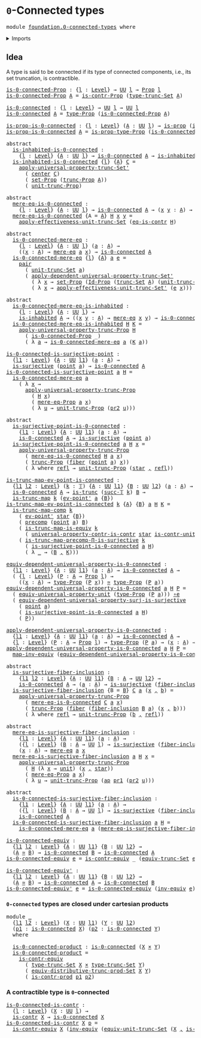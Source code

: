 # `0`-Connected types

<pre class="Agda"><a id="32" class="Keyword">module</a> <a id="39" href="foundation.0-connected-types.html" class="Module">foundation.0-connected-types</a> <a id="68" class="Keyword">where</a>
</pre>
<details><summary>Imports</summary>

<pre class="Agda"><a id="124" class="Keyword">open</a> <a id="129" class="Keyword">import</a> <a id="136" href="foundation.action-on-identifications-functions.html" class="Module">foundation.action-on-identifications-functions</a>
<a id="183" class="Keyword">open</a> <a id="188" class="Keyword">import</a> <a id="195" href="foundation.contractible-types.html" class="Module">foundation.contractible-types</a>
<a id="225" class="Keyword">open</a> <a id="230" class="Keyword">import</a> <a id="237" href="foundation.dependent-pair-types.html" class="Module">foundation.dependent-pair-types</a>
<a id="269" class="Keyword">open</a> <a id="274" class="Keyword">import</a> <a id="281" href="foundation.fiber-inclusions.html" class="Module">foundation.fiber-inclusions</a>
<a id="309" class="Keyword">open</a> <a id="314" class="Keyword">import</a> <a id="321" href="foundation.functoriality-set-truncation.html" class="Module">foundation.functoriality-set-truncation</a>
<a id="361" class="Keyword">open</a> <a id="366" class="Keyword">import</a> <a id="373" href="foundation.inhabited-types.html" class="Module">foundation.inhabited-types</a>
<a id="400" class="Keyword">open</a> <a id="405" class="Keyword">import</a> <a id="412" href="foundation.mere-equality.html" class="Module">foundation.mere-equality</a>
<a id="437" class="Keyword">open</a> <a id="442" class="Keyword">import</a> <a id="449" href="foundation.propositional-truncations.html" class="Module">foundation.propositional-truncations</a>
<a id="486" class="Keyword">open</a> <a id="491" class="Keyword">import</a> <a id="498" href="foundation.set-truncations.html" class="Module">foundation.set-truncations</a>
<a id="525" class="Keyword">open</a> <a id="530" class="Keyword">import</a> <a id="537" href="foundation.sets.html" class="Module">foundation.sets</a>
<a id="553" class="Keyword">open</a> <a id="558" class="Keyword">import</a> <a id="565" href="foundation.surjective-maps.html" class="Module">foundation.surjective-maps</a>
<a id="592" class="Keyword">open</a> <a id="597" class="Keyword">import</a> <a id="604" href="foundation.unit-type.html" class="Module">foundation.unit-type</a>
<a id="625" class="Keyword">open</a> <a id="630" class="Keyword">import</a> <a id="637" href="foundation.universal-property-contractible-types.html" class="Module">foundation.universal-property-contractible-types</a>
<a id="686" class="Keyword">open</a> <a id="691" class="Keyword">import</a> <a id="698" href="foundation.universal-property-unit-type.html" class="Module">foundation.universal-property-unit-type</a>
<a id="738" class="Keyword">open</a> <a id="743" class="Keyword">import</a> <a id="750" href="foundation.universe-levels.html" class="Module">foundation.universe-levels</a>

<a id="778" class="Keyword">open</a> <a id="783" class="Keyword">import</a> <a id="790" href="foundation-core.cartesian-product-types.html" class="Module">foundation-core.cartesian-product-types</a>
<a id="830" class="Keyword">open</a> <a id="835" class="Keyword">import</a> <a id="842" href="foundation-core.equivalences.html" class="Module">foundation-core.equivalences</a>
<a id="871" class="Keyword">open</a> <a id="876" class="Keyword">import</a> <a id="883" href="foundation-core.fibers-of-maps.html" class="Module">foundation-core.fibers-of-maps</a>
<a id="914" class="Keyword">open</a> <a id="919" class="Keyword">import</a> <a id="926" href="foundation-core.function-types.html" class="Module">foundation-core.function-types</a>
<a id="957" class="Keyword">open</a> <a id="962" class="Keyword">import</a> <a id="969" href="foundation-core.identity-types.html" class="Module">foundation-core.identity-types</a>
<a id="1000" class="Keyword">open</a> <a id="1005" class="Keyword">import</a> <a id="1012" href="foundation-core.precomposition-functions.html" class="Module">foundation-core.precomposition-functions</a>
<a id="1053" class="Keyword">open</a> <a id="1058" class="Keyword">import</a> <a id="1065" href="foundation-core.propositions.html" class="Module">foundation-core.propositions</a>
<a id="1094" class="Keyword">open</a> <a id="1099" class="Keyword">import</a> <a id="1106" href="foundation-core.truncated-maps.html" class="Module">foundation-core.truncated-maps</a>
<a id="1137" class="Keyword">open</a> <a id="1142" class="Keyword">import</a> <a id="1149" href="foundation-core.truncated-types.html" class="Module">foundation-core.truncated-types</a>
<a id="1181" class="Keyword">open</a> <a id="1186" class="Keyword">import</a> <a id="1193" href="foundation-core.truncation-levels.html" class="Module">foundation-core.truncation-levels</a>
</pre>
</details>

## Idea

A type is said to be connected if its type of connected components, i.e., its
set truncation, is contractible.

<pre class="Agda"><a id="is-0-connected-Prop"></a><a id="1373" href="foundation.0-connected-types.html#1373" class="Function">is-0-connected-Prop</a> <a id="1393" class="Symbol">:</a> <a id="1395" class="Symbol">{</a><a id="1396" href="foundation.0-connected-types.html#1396" class="Bound">l</a> <a id="1398" class="Symbol">:</a> <a id="1400" href="Agda.Primitive.html#742" class="Postulate">Level</a><a id="1405" class="Symbol">}</a> <a id="1407" class="Symbol">→</a> <a id="1409" href="Agda.Primitive.html#388" class="Primitive">UU</a> <a id="1412" href="foundation.0-connected-types.html#1396" class="Bound">l</a> <a id="1414" class="Symbol">→</a> <a id="1416" href="foundation-core.propositions.html#949" class="Function">Prop</a> <a id="1421" href="foundation.0-connected-types.html#1396" class="Bound">l</a>
<a id="1423" href="foundation.0-connected-types.html#1373" class="Function">is-0-connected-Prop</a> <a id="1443" href="foundation.0-connected-types.html#1443" class="Bound">A</a> <a id="1445" class="Symbol">=</a> <a id="1447" href="foundation.contractible-types.html#972" class="Function">is-contr-Prop</a> <a id="1461" class="Symbol">(</a><a id="1462" href="foundation.set-truncations.html#1936" class="Function">type-trunc-Set</a> <a id="1477" href="foundation.0-connected-types.html#1443" class="Bound">A</a><a id="1478" class="Symbol">)</a>

<a id="is-0-connected"></a><a id="1481" href="foundation.0-connected-types.html#1481" class="Function">is-0-connected</a> <a id="1496" class="Symbol">:</a> <a id="1498" class="Symbol">{</a><a id="1499" href="foundation.0-connected-types.html#1499" class="Bound">l</a> <a id="1501" class="Symbol">:</a> <a id="1503" href="Agda.Primitive.html#742" class="Postulate">Level</a><a id="1508" class="Symbol">}</a> <a id="1510" class="Symbol">→</a> <a id="1512" href="Agda.Primitive.html#388" class="Primitive">UU</a> <a id="1515" href="foundation.0-connected-types.html#1499" class="Bound">l</a> <a id="1517" class="Symbol">→</a> <a id="1519" href="Agda.Primitive.html#388" class="Primitive">UU</a> <a id="1522" href="foundation.0-connected-types.html#1499" class="Bound">l</a>
<a id="1524" href="foundation.0-connected-types.html#1481" class="Function">is-0-connected</a> <a id="1539" href="foundation.0-connected-types.html#1539" class="Bound">A</a> <a id="1541" class="Symbol">=</a> <a id="1543" href="foundation-core.propositions.html#1045" class="Function">type-Prop</a> <a id="1553" class="Symbol">(</a><a id="1554" href="foundation.0-connected-types.html#1373" class="Function">is-0-connected-Prop</a> <a id="1574" href="foundation.0-connected-types.html#1539" class="Bound">A</a><a id="1575" class="Symbol">)</a>

<a id="is-prop-is-0-connected"></a><a id="1578" href="foundation.0-connected-types.html#1578" class="Function">is-prop-is-0-connected</a> <a id="1601" class="Symbol">:</a> <a id="1603" class="Symbol">{</a><a id="1604" href="foundation.0-connected-types.html#1604" class="Bound">l</a> <a id="1606" class="Symbol">:</a> <a id="1608" href="Agda.Primitive.html#742" class="Postulate">Level</a><a id="1613" class="Symbol">}</a> <a id="1615" class="Symbol">(</a><a id="1616" href="foundation.0-connected-types.html#1616" class="Bound">A</a> <a id="1618" class="Symbol">:</a> <a id="1620" href="Agda.Primitive.html#388" class="Primitive">UU</a> <a id="1623" href="foundation.0-connected-types.html#1604" class="Bound">l</a><a id="1624" class="Symbol">)</a> <a id="1626" class="Symbol">→</a> <a id="1628" href="foundation-core.propositions.html#867" class="Function">is-prop</a> <a id="1636" class="Symbol">(</a><a id="1637" href="foundation.0-connected-types.html#1481" class="Function">is-0-connected</a> <a id="1652" href="foundation.0-connected-types.html#1616" class="Bound">A</a><a id="1653" class="Symbol">)</a>
<a id="1655" href="foundation.0-connected-types.html#1578" class="Function">is-prop-is-0-connected</a> <a id="1678" href="foundation.0-connected-types.html#1678" class="Bound">A</a> <a id="1680" class="Symbol">=</a> <a id="1682" href="foundation-core.propositions.html#1109" class="Function">is-prop-type-Prop</a> <a id="1700" class="Symbol">(</a><a id="1701" href="foundation.0-connected-types.html#1373" class="Function">is-0-connected-Prop</a> <a id="1721" href="foundation.0-connected-types.html#1678" class="Bound">A</a><a id="1722" class="Symbol">)</a>

<a id="1725" class="Keyword">abstract</a>
  <a id="is-inhabited-is-0-connected"></a><a id="1736" href="foundation.0-connected-types.html#1736" class="Function">is-inhabited-is-0-connected</a> <a id="1764" class="Symbol">:</a>
    <a id="1770" class="Symbol">{</a><a id="1771" href="foundation.0-connected-types.html#1771" class="Bound">l</a> <a id="1773" class="Symbol">:</a> <a id="1775" href="Agda.Primitive.html#742" class="Postulate">Level</a><a id="1780" class="Symbol">}</a> <a id="1782" class="Symbol">{</a><a id="1783" href="foundation.0-connected-types.html#1783" class="Bound">A</a> <a id="1785" class="Symbol">:</a> <a id="1787" href="Agda.Primitive.html#388" class="Primitive">UU</a> <a id="1790" href="foundation.0-connected-types.html#1771" class="Bound">l</a><a id="1791" class="Symbol">}</a> <a id="1793" class="Symbol">→</a> <a id="1795" href="foundation.0-connected-types.html#1481" class="Function">is-0-connected</a> <a id="1810" href="foundation.0-connected-types.html#1783" class="Bound">A</a> <a id="1812" class="Symbol">→</a> <a id="1814" href="foundation.inhabited-types.html#1200" class="Function">is-inhabited</a> <a id="1827" href="foundation.0-connected-types.html#1783" class="Bound">A</a>
  <a id="1831" href="foundation.0-connected-types.html#1736" class="Function">is-inhabited-is-0-connected</a> <a id="1859" class="Symbol">{</a><a id="1860" href="foundation.0-connected-types.html#1860" class="Bound">l</a><a id="1861" class="Symbol">}</a> <a id="1863" class="Symbol">{</a><a id="1864" href="foundation.0-connected-types.html#1864" class="Bound">A</a><a id="1865" class="Symbol">}</a> <a id="1867" href="foundation.0-connected-types.html#1867" class="Bound">C</a> <a id="1869" class="Symbol">=</a>
    <a id="1875" href="foundation.set-truncations.html#5118" class="Function">apply-universal-property-trunc-Set&#39;</a>
      <a id="1917" class="Symbol">(</a> <a id="1919" href="foundation-core.contractible-types.html#947" class="Function">center</a> <a id="1926" href="foundation.0-connected-types.html#1867" class="Bound">C</a><a id="1927" class="Symbol">)</a>
      <a id="1935" class="Symbol">(</a> <a id="1937" href="foundation-core.sets.html#2766" class="Function">set-Prop</a> <a id="1946" class="Symbol">(</a><a id="1947" href="foundation.propositional-truncations.html#1885" class="Function">trunc-Prop</a> <a id="1958" href="foundation.0-connected-types.html#1864" class="Bound">A</a><a id="1959" class="Symbol">))</a>
      <a id="1968" class="Symbol">(</a> <a id="1970" href="foundation.propositional-truncations.html#1467" class="Function">unit-trunc-Prop</a><a id="1985" class="Symbol">)</a>

<a id="1988" class="Keyword">abstract</a>
  <a id="mere-eq-is-0-connected"></a><a id="1999" href="foundation.0-connected-types.html#1999" class="Function">mere-eq-is-0-connected</a> <a id="2022" class="Symbol">:</a>
    <a id="2028" class="Symbol">{</a><a id="2029" href="foundation.0-connected-types.html#2029" class="Bound">l</a> <a id="2031" class="Symbol">:</a> <a id="2033" href="Agda.Primitive.html#742" class="Postulate">Level</a><a id="2038" class="Symbol">}</a> <a id="2040" class="Symbol">{</a><a id="2041" href="foundation.0-connected-types.html#2041" class="Bound">A</a> <a id="2043" class="Symbol">:</a> <a id="2045" href="Agda.Primitive.html#388" class="Primitive">UU</a> <a id="2048" href="foundation.0-connected-types.html#2029" class="Bound">l</a><a id="2049" class="Symbol">}</a> <a id="2051" class="Symbol">→</a> <a id="2053" href="foundation.0-connected-types.html#1481" class="Function">is-0-connected</a> <a id="2068" href="foundation.0-connected-types.html#2041" class="Bound">A</a> <a id="2070" class="Symbol">→</a> <a id="2072" class="Symbol">(</a><a id="2073" href="foundation.0-connected-types.html#2073" class="Bound">x</a> <a id="2075" href="foundation.0-connected-types.html#2075" class="Bound">y</a> <a id="2077" class="Symbol">:</a> <a id="2079" href="foundation.0-connected-types.html#2041" class="Bound">A</a><a id="2080" class="Symbol">)</a> <a id="2082" class="Symbol">→</a> <a id="2084" href="foundation.mere-equality.html#939" class="Function">mere-eq</a> <a id="2092" href="foundation.0-connected-types.html#2073" class="Bound">x</a> <a id="2094" href="foundation.0-connected-types.html#2075" class="Bound">y</a>
  <a id="2098" href="foundation.0-connected-types.html#1999" class="Function">mere-eq-is-0-connected</a> <a id="2121" class="Symbol">{</a><a id="2122" class="Argument">A</a> <a id="2124" class="Symbol">=</a> <a id="2126" href="foundation.0-connected-types.html#2126" class="Bound">A</a><a id="2127" class="Symbol">}</a> <a id="2129" href="foundation.0-connected-types.html#2129" class="Bound">H</a> <a id="2131" href="foundation.0-connected-types.html#2131" class="Bound">x</a> <a id="2133" href="foundation.0-connected-types.html#2133" class="Bound">y</a> <a id="2135" class="Symbol">=</a>
    <a id="2141" href="foundation.set-truncations.html#7038" class="Function">apply-effectiveness-unit-trunc-Set</a> <a id="2176" class="Symbol">(</a><a id="2177" href="foundation-core.contractible-types.html#1158" class="Function">eq-is-contr</a> <a id="2189" href="foundation.0-connected-types.html#2129" class="Bound">H</a><a id="2190" class="Symbol">)</a>

<a id="2193" class="Keyword">abstract</a>
  <a id="is-0-connected-mere-eq"></a><a id="2204" href="foundation.0-connected-types.html#2204" class="Function">is-0-connected-mere-eq</a> <a id="2227" class="Symbol">:</a>
    <a id="2233" class="Symbol">{</a><a id="2234" href="foundation.0-connected-types.html#2234" class="Bound">l</a> <a id="2236" class="Symbol">:</a> <a id="2238" href="Agda.Primitive.html#742" class="Postulate">Level</a><a id="2243" class="Symbol">}</a> <a id="2245" class="Symbol">{</a><a id="2246" href="foundation.0-connected-types.html#2246" class="Bound">A</a> <a id="2248" class="Symbol">:</a> <a id="2250" href="Agda.Primitive.html#388" class="Primitive">UU</a> <a id="2253" href="foundation.0-connected-types.html#2234" class="Bound">l</a><a id="2254" class="Symbol">}</a> <a id="2256" class="Symbol">(</a><a id="2257" href="foundation.0-connected-types.html#2257" class="Bound">a</a> <a id="2259" class="Symbol">:</a> <a id="2261" href="foundation.0-connected-types.html#2246" class="Bound">A</a><a id="2262" class="Symbol">)</a> <a id="2264" class="Symbol">→</a>
    <a id="2270" class="Symbol">((</a><a id="2272" href="foundation.0-connected-types.html#2272" class="Bound">x</a> <a id="2274" class="Symbol">:</a> <a id="2276" href="foundation.0-connected-types.html#2246" class="Bound">A</a><a id="2277" class="Symbol">)</a> <a id="2279" class="Symbol">→</a> <a id="2281" href="foundation.mere-equality.html#939" class="Function">mere-eq</a> <a id="2289" href="foundation.0-connected-types.html#2257" class="Bound">a</a> <a id="2291" href="foundation.0-connected-types.html#2272" class="Bound">x</a><a id="2292" class="Symbol">)</a> <a id="2294" class="Symbol">→</a> <a id="2296" href="foundation.0-connected-types.html#1481" class="Function">is-0-connected</a> <a id="2311" href="foundation.0-connected-types.html#2246" class="Bound">A</a>
  <a id="2315" href="foundation.0-connected-types.html#2204" class="Function">is-0-connected-mere-eq</a> <a id="2338" class="Symbol">{</a><a id="2339" href="foundation.0-connected-types.html#2339" class="Bound">l</a><a id="2340" class="Symbol">}</a> <a id="2342" class="Symbol">{</a><a id="2343" href="foundation.0-connected-types.html#2343" class="Bound">A</a><a id="2344" class="Symbol">}</a> <a id="2346" href="foundation.0-connected-types.html#2346" class="Bound">a</a> <a id="2348" href="foundation.0-connected-types.html#2348" class="Bound">e</a> <a id="2350" class="Symbol">=</a>
    <a id="2356" href="foundation.dependent-pair-types.html#586" class="InductiveConstructor">pair</a>
      <a id="2367" class="Symbol">(</a> <a id="2369" href="foundation.set-truncations.html#2200" class="Function">unit-trunc-Set</a> <a id="2384" href="foundation.0-connected-types.html#2346" class="Bound">a</a><a id="2385" class="Symbol">)</a>
      <a id="2393" class="Symbol">(</a> <a id="2395" href="foundation.set-truncations.html#3741" class="Function">apply-dependent-universal-property-trunc-Set&#39;</a>
        <a id="2449" class="Symbol">(</a> <a id="2451" class="Symbol">λ</a> <a id="2453" href="foundation.0-connected-types.html#2453" class="Bound">x</a> <a id="2455" class="Symbol">→</a> <a id="2457" href="foundation-core.sets.html#2766" class="Function">set-Prop</a> <a id="2466" class="Symbol">(</a><a id="2467" href="foundation-core.sets.html#908" class="Function">Id-Prop</a> <a id="2475" class="Symbol">(</a><a id="2476" href="foundation.set-truncations.html#2135" class="Function">trunc-Set</a> <a id="2486" href="foundation.0-connected-types.html#2343" class="Bound">A</a><a id="2487" class="Symbol">)</a> <a id="2489" class="Symbol">(</a><a id="2490" href="foundation.set-truncations.html#2200" class="Function">unit-trunc-Set</a> <a id="2505" href="foundation.0-connected-types.html#2346" class="Bound">a</a><a id="2506" class="Symbol">)</a> <a id="2508" href="foundation.0-connected-types.html#2453" class="Bound">x</a><a id="2509" class="Symbol">))</a>
        <a id="2520" class="Symbol">(</a> <a id="2522" class="Symbol">λ</a> <a id="2524" href="foundation.0-connected-types.html#2524" class="Bound">x</a> <a id="2526" class="Symbol">→</a> <a id="2528" href="foundation.set-truncations.html#7279" class="Function">apply-effectiveness-unit-trunc-Set&#39;</a> <a id="2564" class="Symbol">(</a><a id="2565" href="foundation.0-connected-types.html#2348" class="Bound">e</a> <a id="2567" href="foundation.0-connected-types.html#2524" class="Bound">x</a><a id="2568" class="Symbol">)))</a>

<a id="2573" class="Keyword">abstract</a>
  <a id="is-0-connected-mere-eq-is-inhabited"></a><a id="2584" href="foundation.0-connected-types.html#2584" class="Function">is-0-connected-mere-eq-is-inhabited</a> <a id="2620" class="Symbol">:</a>
    <a id="2626" class="Symbol">{</a><a id="2627" href="foundation.0-connected-types.html#2627" class="Bound">l</a> <a id="2629" class="Symbol">:</a> <a id="2631" href="Agda.Primitive.html#742" class="Postulate">Level</a><a id="2636" class="Symbol">}</a> <a id="2638" class="Symbol">{</a><a id="2639" href="foundation.0-connected-types.html#2639" class="Bound">A</a> <a id="2641" class="Symbol">:</a> <a id="2643" href="Agda.Primitive.html#388" class="Primitive">UU</a> <a id="2646" href="foundation.0-connected-types.html#2627" class="Bound">l</a><a id="2647" class="Symbol">}</a> <a id="2649" class="Symbol">→</a>
    <a id="2655" href="foundation.inhabited-types.html#1200" class="Function">is-inhabited</a> <a id="2668" href="foundation.0-connected-types.html#2639" class="Bound">A</a> <a id="2670" class="Symbol">→</a> <a id="2672" class="Symbol">((</a><a id="2674" href="foundation.0-connected-types.html#2674" class="Bound">x</a> <a id="2676" href="foundation.0-connected-types.html#2676" class="Bound">y</a> <a id="2678" class="Symbol">:</a> <a id="2680" href="foundation.0-connected-types.html#2639" class="Bound">A</a><a id="2681" class="Symbol">)</a> <a id="2683" class="Symbol">→</a> <a id="2685" href="foundation.mere-equality.html#939" class="Function">mere-eq</a> <a id="2693" href="foundation.0-connected-types.html#2674" class="Bound">x</a> <a id="2695" href="foundation.0-connected-types.html#2676" class="Bound">y</a><a id="2696" class="Symbol">)</a> <a id="2698" class="Symbol">→</a> <a id="2700" href="foundation.0-connected-types.html#1481" class="Function">is-0-connected</a> <a id="2715" href="foundation.0-connected-types.html#2639" class="Bound">A</a>
  <a id="2719" href="foundation.0-connected-types.html#2584" class="Function">is-0-connected-mere-eq-is-inhabited</a> <a id="2755" href="foundation.0-connected-types.html#2755" class="Bound">H</a> <a id="2757" href="foundation.0-connected-types.html#2757" class="Bound">K</a> <a id="2759" class="Symbol">=</a>
    <a id="2765" href="foundation.propositional-truncations.html#4944" class="Function">apply-universal-property-trunc-Prop</a> <a id="2801" href="foundation.0-connected-types.html#2755" class="Bound">H</a>
      <a id="2809" class="Symbol">(</a> <a id="2811" href="foundation.0-connected-types.html#1373" class="Function">is-0-connected-Prop</a> <a id="2831" class="Symbol">_)</a>
      <a id="2840" class="Symbol">(</a> <a id="2842" class="Symbol">λ</a> <a id="2844" href="foundation.0-connected-types.html#2844" class="Bound">a</a> <a id="2846" class="Symbol">→</a> <a id="2848" href="foundation.0-connected-types.html#2204" class="Function">is-0-connected-mere-eq</a> <a id="2871" href="foundation.0-connected-types.html#2844" class="Bound">a</a> <a id="2873" class="Symbol">(</a><a id="2874" href="foundation.0-connected-types.html#2757" class="Bound">K</a> <a id="2876" href="foundation.0-connected-types.html#2844" class="Bound">a</a><a id="2877" class="Symbol">))</a>

<a id="is-0-connected-is-surjective-point"></a><a id="2881" href="foundation.0-connected-types.html#2881" class="Function">is-0-connected-is-surjective-point</a> <a id="2916" class="Symbol">:</a>
  <a id="2920" class="Symbol">{</a><a id="2921" href="foundation.0-connected-types.html#2921" class="Bound">l1</a> <a id="2924" class="Symbol">:</a> <a id="2926" href="Agda.Primitive.html#742" class="Postulate">Level</a><a id="2931" class="Symbol">}</a> <a id="2933" class="Symbol">{</a><a id="2934" href="foundation.0-connected-types.html#2934" class="Bound">A</a> <a id="2936" class="Symbol">:</a> <a id="2938" href="Agda.Primitive.html#388" class="Primitive">UU</a> <a id="2941" href="foundation.0-connected-types.html#2921" class="Bound">l1</a><a id="2943" class="Symbol">}</a> <a id="2945" class="Symbol">(</a><a id="2946" href="foundation.0-connected-types.html#2946" class="Bound">a</a> <a id="2948" class="Symbol">:</a> <a id="2950" href="foundation.0-connected-types.html#2934" class="Bound">A</a><a id="2951" class="Symbol">)</a> <a id="2953" class="Symbol">→</a>
  <a id="2957" href="foundation.surjective-maps.html#2240" class="Function">is-surjective</a> <a id="2971" class="Symbol">(</a><a id="2972" href="foundation.unit-type.html#1243" class="Function">point</a> <a id="2978" href="foundation.0-connected-types.html#2946" class="Bound">a</a><a id="2979" class="Symbol">)</a> <a id="2981" class="Symbol">→</a> <a id="2983" href="foundation.0-connected-types.html#1481" class="Function">is-0-connected</a> <a id="2998" href="foundation.0-connected-types.html#2934" class="Bound">A</a>
<a id="3000" href="foundation.0-connected-types.html#2881" class="Function">is-0-connected-is-surjective-point</a> <a id="3035" href="foundation.0-connected-types.html#3035" class="Bound">a</a> <a id="3037" href="foundation.0-connected-types.html#3037" class="Bound">H</a> <a id="3039" class="Symbol">=</a>
  <a id="3043" href="foundation.0-connected-types.html#2204" class="Function">is-0-connected-mere-eq</a> <a id="3066" href="foundation.0-connected-types.html#3035" class="Bound">a</a>
    <a id="3072" class="Symbol">(</a> <a id="3074" class="Symbol">λ</a> <a id="3076" href="foundation.0-connected-types.html#3076" class="Bound">x</a> <a id="3078" class="Symbol">→</a>
      <a id="3086" href="foundation.propositional-truncations.html#4944" class="Function">apply-universal-property-trunc-Prop</a>
        <a id="3130" class="Symbol">(</a> <a id="3132" href="foundation.0-connected-types.html#3037" class="Bound">H</a> <a id="3134" href="foundation.0-connected-types.html#3076" class="Bound">x</a><a id="3135" class="Symbol">)</a>
        <a id="3145" class="Symbol">(</a> <a id="3147" href="foundation.mere-equality.html#866" class="Function">mere-eq-Prop</a> <a id="3160" href="foundation.0-connected-types.html#3035" class="Bound">a</a> <a id="3162" href="foundation.0-connected-types.html#3076" class="Bound">x</a><a id="3163" class="Symbol">)</a>
        <a id="3173" class="Symbol">(</a> <a id="3175" class="Symbol">λ</a> <a id="3177" href="foundation.0-connected-types.html#3177" class="Bound">u</a> <a id="3179" class="Symbol">→</a> <a id="3181" href="foundation.propositional-truncations.html#1467" class="Function">unit-trunc-Prop</a> <a id="3197" class="Symbol">(</a><a id="3198" href="foundation.dependent-pair-types.html#615" class="Field">pr2</a> <a id="3202" href="foundation.0-connected-types.html#3177" class="Bound">u</a><a id="3203" class="Symbol">)))</a>

<a id="3208" class="Keyword">abstract</a>
  <a id="is-surjective-point-is-0-connected"></a><a id="3219" href="foundation.0-connected-types.html#3219" class="Function">is-surjective-point-is-0-connected</a> <a id="3254" class="Symbol">:</a>
    <a id="3260" class="Symbol">{</a><a id="3261" href="foundation.0-connected-types.html#3261" class="Bound">l1</a> <a id="3264" class="Symbol">:</a> <a id="3266" href="Agda.Primitive.html#742" class="Postulate">Level</a><a id="3271" class="Symbol">}</a> <a id="3273" class="Symbol">{</a><a id="3274" href="foundation.0-connected-types.html#3274" class="Bound">A</a> <a id="3276" class="Symbol">:</a> <a id="3278" href="Agda.Primitive.html#388" class="Primitive">UU</a> <a id="3281" href="foundation.0-connected-types.html#3261" class="Bound">l1</a><a id="3283" class="Symbol">}</a> <a id="3285" class="Symbol">(</a><a id="3286" href="foundation.0-connected-types.html#3286" class="Bound">a</a> <a id="3288" class="Symbol">:</a> <a id="3290" href="foundation.0-connected-types.html#3274" class="Bound">A</a><a id="3291" class="Symbol">)</a> <a id="3293" class="Symbol">→</a>
    <a id="3299" href="foundation.0-connected-types.html#1481" class="Function">is-0-connected</a> <a id="3314" href="foundation.0-connected-types.html#3274" class="Bound">A</a> <a id="3316" class="Symbol">→</a> <a id="3318" href="foundation.surjective-maps.html#2240" class="Function">is-surjective</a> <a id="3332" class="Symbol">(</a><a id="3333" href="foundation.unit-type.html#1243" class="Function">point</a> <a id="3339" href="foundation.0-connected-types.html#3286" class="Bound">a</a><a id="3340" class="Symbol">)</a>
  <a id="3344" href="foundation.0-connected-types.html#3219" class="Function">is-surjective-point-is-0-connected</a> <a id="3379" href="foundation.0-connected-types.html#3379" class="Bound">a</a> <a id="3381" href="foundation.0-connected-types.html#3381" class="Bound">H</a> <a id="3383" href="foundation.0-connected-types.html#3383" class="Bound">x</a> <a id="3385" class="Symbol">=</a>
    <a id="3391" href="foundation.propositional-truncations.html#4944" class="Function">apply-universal-property-trunc-Prop</a>
      <a id="3433" class="Symbol">(</a> <a id="3435" href="foundation.0-connected-types.html#1999" class="Function">mere-eq-is-0-connected</a> <a id="3458" href="foundation.0-connected-types.html#3381" class="Bound">H</a> <a id="3460" href="foundation.0-connected-types.html#3379" class="Bound">a</a> <a id="3462" href="foundation.0-connected-types.html#3383" class="Bound">x</a><a id="3463" class="Symbol">)</a>
      <a id="3471" class="Symbol">(</a> <a id="3473" href="foundation.propositional-truncations.html#1885" class="Function">trunc-Prop</a> <a id="3484" class="Symbol">(</a><a id="3485" href="foundation-core.fibers-of-maps.html#938" class="Function">fiber</a> <a id="3491" class="Symbol">(</a><a id="3492" href="foundation.unit-type.html#1243" class="Function">point</a> <a id="3498" href="foundation.0-connected-types.html#3379" class="Bound">a</a><a id="3499" class="Symbol">)</a> <a id="3501" href="foundation.0-connected-types.html#3383" class="Bound">x</a><a id="3502" class="Symbol">))</a>
      <a id="3511" class="Symbol">(</a> <a id="3513" class="Symbol">λ</a> <a id="3515" class="Keyword">where</a> <a id="3521" href="foundation-core.identity-types.html#1922" class="InductiveConstructor">refl</a> <a id="3526" class="Symbol">→</a> <a id="3528" href="foundation.propositional-truncations.html#1467" class="Function">unit-trunc-Prop</a> <a id="3544" class="Symbol">(</a><a id="3545" href="foundation.unit-type.html#811" class="InductiveConstructor">star</a> <a id="3550" href="foundation.dependent-pair-types.html#689" class="InductiveConstructor Operator">,</a> <a id="3552" href="foundation-core.identity-types.html#1922" class="InductiveConstructor">refl</a><a id="3556" class="Symbol">))</a>

<a id="is-trunc-map-ev-point-is-connected"></a><a id="3560" href="foundation.0-connected-types.html#3560" class="Function">is-trunc-map-ev-point-is-connected</a> <a id="3595" class="Symbol">:</a>
  <a id="3599" class="Symbol">{</a><a id="3600" href="foundation.0-connected-types.html#3600" class="Bound">l1</a> <a id="3603" href="foundation.0-connected-types.html#3603" class="Bound">l2</a> <a id="3606" class="Symbol">:</a> <a id="3608" href="Agda.Primitive.html#742" class="Postulate">Level</a><a id="3613" class="Symbol">}</a> <a id="3615" class="Symbol">(</a><a id="3616" href="foundation.0-connected-types.html#3616" class="Bound">k</a> <a id="3618" class="Symbol">:</a> <a id="3620" href="foundation-core.truncation-levels.html#521" class="Datatype">𝕋</a><a id="3621" class="Symbol">)</a> <a id="3623" class="Symbol">{</a><a id="3624" href="foundation.0-connected-types.html#3624" class="Bound">A</a> <a id="3626" class="Symbol">:</a> <a id="3628" href="Agda.Primitive.html#388" class="Primitive">UU</a> <a id="3631" href="foundation.0-connected-types.html#3600" class="Bound">l1</a><a id="3633" class="Symbol">}</a> <a id="3635" class="Symbol">{</a><a id="3636" href="foundation.0-connected-types.html#3636" class="Bound">B</a> <a id="3638" class="Symbol">:</a> <a id="3640" href="Agda.Primitive.html#388" class="Primitive">UU</a> <a id="3643" href="foundation.0-connected-types.html#3603" class="Bound">l2</a><a id="3645" class="Symbol">}</a> <a id="3647" class="Symbol">(</a><a id="3648" href="foundation.0-connected-types.html#3648" class="Bound">a</a> <a id="3650" class="Symbol">:</a> <a id="3652" href="foundation.0-connected-types.html#3624" class="Bound">A</a><a id="3653" class="Symbol">)</a> <a id="3655" class="Symbol">→</a>
  <a id="3659" href="foundation.0-connected-types.html#1481" class="Function">is-0-connected</a> <a id="3674" href="foundation.0-connected-types.html#3624" class="Bound">A</a> <a id="3676" class="Symbol">→</a> <a id="3678" href="foundation-core.truncated-types.html#1236" class="Function">is-trunc</a> <a id="3687" class="Symbol">(</a><a id="3688" href="foundation-core.truncation-levels.html#558" class="InductiveConstructor">succ-𝕋</a> <a id="3695" href="foundation.0-connected-types.html#3616" class="Bound">k</a><a id="3696" class="Symbol">)</a> <a id="3698" href="foundation.0-connected-types.html#3636" class="Bound">B</a> <a id="3700" class="Symbol">→</a>
  <a id="3704" href="foundation-core.truncated-maps.html#925" class="Function">is-trunc-map</a> <a id="3717" href="foundation.0-connected-types.html#3616" class="Bound">k</a> <a id="3719" class="Symbol">(</a><a id="3720" href="foundation-core.function-types.html#785" class="Function">ev-point&#39;</a> <a id="3730" href="foundation.0-connected-types.html#3648" class="Bound">a</a> <a id="3732" class="Symbol">{</a><a id="3733" href="foundation.0-connected-types.html#3636" class="Bound">B</a><a id="3734" class="Symbol">})</a>
<a id="3737" href="foundation.0-connected-types.html#3560" class="Function">is-trunc-map-ev-point-is-connected</a> <a id="3772" href="foundation.0-connected-types.html#3772" class="Bound">k</a> <a id="3774" class="Symbol">{</a><a id="3775" href="foundation.0-connected-types.html#3775" class="Bound">A</a><a id="3776" class="Symbol">}</a> <a id="3778" class="Symbol">{</a><a id="3779" href="foundation.0-connected-types.html#3779" class="Bound">B</a><a id="3780" class="Symbol">}</a> <a id="3782" href="foundation.0-connected-types.html#3782" class="Bound">a</a> <a id="3784" href="foundation.0-connected-types.html#3784" class="Bound">H</a> <a id="3786" href="foundation.0-connected-types.html#3786" class="Bound">K</a> <a id="3788" class="Symbol">=</a>
  <a id="3792" href="foundation-core.truncated-maps.html#6395" class="Function">is-trunc-map-comp</a> <a id="3810" href="foundation.0-connected-types.html#3772" class="Bound">k</a>
    <a id="3816" class="Symbol">(</a> <a id="3818" href="foundation-core.function-types.html#785" class="Function">ev-point&#39;</a> <a id="3828" href="foundation.unit-type.html#811" class="InductiveConstructor">star</a> <a id="3833" class="Symbol">{</a><a id="3834" href="foundation.0-connected-types.html#3779" class="Bound">B</a><a id="3835" class="Symbol">})</a>
    <a id="3842" class="Symbol">(</a> <a id="3844" href="foundation-core.precomposition-functions.html#582" class="Function">precomp</a> <a id="3852" class="Symbol">(</a><a id="3853" href="foundation.unit-type.html#1243" class="Function">point</a> <a id="3859" href="foundation.0-connected-types.html#3782" class="Bound">a</a><a id="3860" class="Symbol">)</a> <a id="3862" href="foundation.0-connected-types.html#3779" class="Bound">B</a><a id="3863" class="Symbol">)</a>
    <a id="3869" class="Symbol">(</a> <a id="3871" href="foundation-core.truncated-maps.html#2209" class="Function">is-trunc-map-is-equiv</a> <a id="3893" href="foundation.0-connected-types.html#3772" class="Bound">k</a>
      <a id="3901" class="Symbol">(</a> <a id="3903" href="foundation.universal-property-contractible-types.html#4775" class="Function">universal-property-contr-is-contr</a> <a id="3937" href="foundation.unit-type.html#811" class="InductiveConstructor">star</a> <a id="3942" href="foundation.unit-type.html#1792" class="Function">is-contr-unit</a> <a id="3956" href="foundation.0-connected-types.html#3779" class="Bound">B</a><a id="3957" class="Symbol">))</a>
    <a id="3964" class="Symbol">(</a> <a id="3966" href="foundation.surjective-maps.html#18208" class="Function">is-trunc-map-precomp-Π-is-surjective</a> <a id="4003" href="foundation.0-connected-types.html#3772" class="Bound">k</a>
      <a id="4011" class="Symbol">(</a> <a id="4013" href="foundation.0-connected-types.html#3219" class="Function">is-surjective-point-is-0-connected</a> <a id="4048" href="foundation.0-connected-types.html#3782" class="Bound">a</a> <a id="4050" href="foundation.0-connected-types.html#3784" class="Bound">H</a><a id="4051" class="Symbol">)</a>
      <a id="4059" class="Symbol">(</a> <a id="4061" class="Symbol">λ</a> <a id="4063" href="foundation.0-connected-types.html#4063" class="Bound">_</a> <a id="4065" class="Symbol">→</a> <a id="4067" class="Symbol">(</a><a id="4068" href="foundation.0-connected-types.html#3779" class="Bound">B</a> <a id="4070" href="foundation.dependent-pair-types.html#689" class="InductiveConstructor Operator">,</a> <a id="4072" href="foundation.0-connected-types.html#3786" class="Bound">K</a><a id="4073" class="Symbol">)))</a>

<a id="equiv-dependent-universal-property-is-0-connected"></a><a id="4078" href="foundation.0-connected-types.html#4078" class="Function">equiv-dependent-universal-property-is-0-connected</a> <a id="4128" class="Symbol">:</a>
  <a id="4132" class="Symbol">{</a><a id="4133" href="foundation.0-connected-types.html#4133" class="Bound">l1</a> <a id="4136" class="Symbol">:</a> <a id="4138" href="Agda.Primitive.html#742" class="Postulate">Level</a><a id="4143" class="Symbol">}</a> <a id="4145" class="Symbol">{</a><a id="4146" href="foundation.0-connected-types.html#4146" class="Bound">A</a> <a id="4148" class="Symbol">:</a> <a id="4150" href="Agda.Primitive.html#388" class="Primitive">UU</a> <a id="4153" href="foundation.0-connected-types.html#4133" class="Bound">l1</a><a id="4155" class="Symbol">}</a> <a id="4157" class="Symbol">(</a><a id="4158" href="foundation.0-connected-types.html#4158" class="Bound">a</a> <a id="4160" class="Symbol">:</a> <a id="4162" href="foundation.0-connected-types.html#4146" class="Bound">A</a><a id="4163" class="Symbol">)</a> <a id="4165" class="Symbol">→</a> <a id="4167" href="foundation.0-connected-types.html#1481" class="Function">is-0-connected</a> <a id="4182" href="foundation.0-connected-types.html#4146" class="Bound">A</a> <a id="4184" class="Symbol">→</a>
  <a id="4188" class="Symbol">(</a> <a id="4190" class="Symbol">{</a><a id="4191" href="foundation.0-connected-types.html#4191" class="Bound">l</a> <a id="4193" class="Symbol">:</a> <a id="4195" href="Agda.Primitive.html#742" class="Postulate">Level</a><a id="4200" class="Symbol">}</a> <a id="4202" class="Symbol">(</a><a id="4203" href="foundation.0-connected-types.html#4203" class="Bound">P</a> <a id="4205" class="Symbol">:</a> <a id="4207" href="foundation.0-connected-types.html#4146" class="Bound">A</a> <a id="4209" class="Symbol">→</a> <a id="4211" href="foundation-core.propositions.html#949" class="Function">Prop</a> <a id="4216" href="foundation.0-connected-types.html#4191" class="Bound">l</a><a id="4217" class="Symbol">)</a> <a id="4219" class="Symbol">→</a>
    <a id="4225" class="Symbol">((</a><a id="4227" href="foundation.0-connected-types.html#4227" class="Bound">x</a> <a id="4229" class="Symbol">:</a> <a id="4231" href="foundation.0-connected-types.html#4146" class="Bound">A</a><a id="4232" class="Symbol">)</a> <a id="4234" class="Symbol">→</a> <a id="4236" href="foundation-core.propositions.html#1045" class="Function">type-Prop</a> <a id="4246" class="Symbol">(</a><a id="4247" href="foundation.0-connected-types.html#4203" class="Bound">P</a> <a id="4249" href="foundation.0-connected-types.html#4227" class="Bound">x</a><a id="4250" class="Symbol">))</a> <a id="4253" href="foundation-core.equivalences.html#2669" class="Function Operator">≃</a> <a id="4255" href="foundation-core.propositions.html#1045" class="Function">type-Prop</a> <a id="4265" class="Symbol">(</a><a id="4266" href="foundation.0-connected-types.html#4203" class="Bound">P</a> <a id="4268" href="foundation.0-connected-types.html#4158" class="Bound">a</a><a id="4269" class="Symbol">))</a>
<a id="4272" href="foundation.0-connected-types.html#4078" class="Function">equiv-dependent-universal-property-is-0-connected</a> <a id="4322" href="foundation.0-connected-types.html#4322" class="Bound">a</a> <a id="4324" href="foundation.0-connected-types.html#4324" class="Bound">H</a> <a id="4326" href="foundation.0-connected-types.html#4326" class="Bound">P</a> <a id="4328" class="Symbol">=</a>
  <a id="4332" class="Symbol">(</a> <a id="4334" href="foundation.universal-property-unit-type.html#1773" class="Function">equiv-universal-property-unit</a> <a id="4364" class="Symbol">(</a><a id="4365" href="foundation-core.propositions.html#1045" class="Function">type-Prop</a> <a id="4375" class="Symbol">(</a><a id="4376" href="foundation.0-connected-types.html#4326" class="Bound">P</a> <a id="4378" href="foundation.0-connected-types.html#4322" class="Bound">a</a><a id="4379" class="Symbol">)))</a> <a id="4383" href="foundation-core.equivalences.html#12664" class="Function Operator">∘e</a>
  <a id="4388" class="Symbol">(</a> <a id="4390" href="foundation.surjective-maps.html#10746" class="Function">equiv-dependent-universal-property-surj-is-surjective</a>
    <a id="4448" class="Symbol">(</a> <a id="4450" href="foundation.unit-type.html#1243" class="Function">point</a> <a id="4456" href="foundation.0-connected-types.html#4322" class="Bound">a</a><a id="4457" class="Symbol">)</a>
    <a id="4463" class="Symbol">(</a> <a id="4465" href="foundation.0-connected-types.html#3219" class="Function">is-surjective-point-is-0-connected</a> <a id="4500" href="foundation.0-connected-types.html#4322" class="Bound">a</a> <a id="4502" href="foundation.0-connected-types.html#4324" class="Bound">H</a><a id="4503" class="Symbol">)</a>
    <a id="4509" class="Symbol">(</a> <a id="4511" href="foundation.0-connected-types.html#4326" class="Bound">P</a><a id="4512" class="Symbol">))</a>

<a id="apply-dependent-universal-property-is-0-connected"></a><a id="4516" href="foundation.0-connected-types.html#4516" class="Function">apply-dependent-universal-property-is-0-connected</a> <a id="4566" class="Symbol">:</a>
  <a id="4570" class="Symbol">{</a><a id="4571" href="foundation.0-connected-types.html#4571" class="Bound">l1</a> <a id="4574" class="Symbol">:</a> <a id="4576" href="Agda.Primitive.html#742" class="Postulate">Level</a><a id="4581" class="Symbol">}</a> <a id="4583" class="Symbol">{</a><a id="4584" href="foundation.0-connected-types.html#4584" class="Bound">A</a> <a id="4586" class="Symbol">:</a> <a id="4588" href="Agda.Primitive.html#388" class="Primitive">UU</a> <a id="4591" href="foundation.0-connected-types.html#4571" class="Bound">l1</a><a id="4593" class="Symbol">}</a> <a id="4595" class="Symbol">(</a><a id="4596" href="foundation.0-connected-types.html#4596" class="Bound">a</a> <a id="4598" class="Symbol">:</a> <a id="4600" href="foundation.0-connected-types.html#4584" class="Bound">A</a><a id="4601" class="Symbol">)</a> <a id="4603" class="Symbol">→</a> <a id="4605" href="foundation.0-connected-types.html#1481" class="Function">is-0-connected</a> <a id="4620" href="foundation.0-connected-types.html#4584" class="Bound">A</a> <a id="4622" class="Symbol">→</a>
  <a id="4626" class="Symbol">{</a><a id="4627" href="foundation.0-connected-types.html#4627" class="Bound">l</a> <a id="4629" class="Symbol">:</a> <a id="4631" href="Agda.Primitive.html#742" class="Postulate">Level</a><a id="4636" class="Symbol">}</a> <a id="4638" class="Symbol">(</a><a id="4639" href="foundation.0-connected-types.html#4639" class="Bound">P</a> <a id="4641" class="Symbol">:</a> <a id="4643" href="foundation.0-connected-types.html#4584" class="Bound">A</a> <a id="4645" class="Symbol">→</a> <a id="4647" href="foundation-core.propositions.html#949" class="Function">Prop</a> <a id="4652" href="foundation.0-connected-types.html#4627" class="Bound">l</a><a id="4653" class="Symbol">)</a> <a id="4655" class="Symbol">→</a> <a id="4657" href="foundation-core.propositions.html#1045" class="Function">type-Prop</a> <a id="4667" class="Symbol">(</a><a id="4668" href="foundation.0-connected-types.html#4639" class="Bound">P</a> <a id="4670" href="foundation.0-connected-types.html#4596" class="Bound">a</a><a id="4671" class="Symbol">)</a> <a id="4673" class="Symbol">→</a> <a id="4675" class="Symbol">(</a><a id="4676" href="foundation.0-connected-types.html#4676" class="Bound">x</a> <a id="4678" class="Symbol">:</a> <a id="4680" href="foundation.0-connected-types.html#4584" class="Bound">A</a><a id="4681" class="Symbol">)</a> <a id="4683" class="Symbol">→</a> <a id="4685" href="foundation-core.propositions.html#1045" class="Function">type-Prop</a> <a id="4695" class="Symbol">(</a><a id="4696" href="foundation.0-connected-types.html#4639" class="Bound">P</a> <a id="4698" href="foundation.0-connected-types.html#4676" class="Bound">x</a><a id="4699" class="Symbol">)</a>
<a id="4701" href="foundation.0-connected-types.html#4516" class="Function">apply-dependent-universal-property-is-0-connected</a> <a id="4751" href="foundation.0-connected-types.html#4751" class="Bound">a</a> <a id="4753" href="foundation.0-connected-types.html#4753" class="Bound">H</a> <a id="4755" href="foundation.0-connected-types.html#4755" class="Bound">P</a> <a id="4757" class="Symbol">=</a>
  <a id="4761" href="foundation-core.equivalences.html#7679" class="Function">map-inv-equiv</a> <a id="4775" class="Symbol">(</a><a id="4776" href="foundation.0-connected-types.html#4078" class="Function">equiv-dependent-universal-property-is-0-connected</a> <a id="4826" href="foundation.0-connected-types.html#4751" class="Bound">a</a> <a id="4828" href="foundation.0-connected-types.html#4753" class="Bound">H</a> <a id="4830" href="foundation.0-connected-types.html#4755" class="Bound">P</a><a id="4831" class="Symbol">)</a>

<a id="4834" class="Keyword">abstract</a>
  <a id="is-surjective-fiber-inclusion"></a><a id="4845" href="foundation.0-connected-types.html#4845" class="Function">is-surjective-fiber-inclusion</a> <a id="4875" class="Symbol">:</a>
    <a id="4881" class="Symbol">{</a><a id="4882" href="foundation.0-connected-types.html#4882" class="Bound">l1</a> <a id="4885" href="foundation.0-connected-types.html#4885" class="Bound">l2</a> <a id="4888" class="Symbol">:</a> <a id="4890" href="Agda.Primitive.html#742" class="Postulate">Level</a><a id="4895" class="Symbol">}</a> <a id="4897" class="Symbol">{</a><a id="4898" href="foundation.0-connected-types.html#4898" class="Bound">A</a> <a id="4900" class="Symbol">:</a> <a id="4902" href="Agda.Primitive.html#388" class="Primitive">UU</a> <a id="4905" href="foundation.0-connected-types.html#4882" class="Bound">l1</a><a id="4907" class="Symbol">}</a> <a id="4909" class="Symbol">{</a><a id="4910" href="foundation.0-connected-types.html#4910" class="Bound">B</a> <a id="4912" class="Symbol">:</a> <a id="4914" href="foundation.0-connected-types.html#4898" class="Bound">A</a> <a id="4916" class="Symbol">→</a> <a id="4918" href="Agda.Primitive.html#388" class="Primitive">UU</a> <a id="4921" href="foundation.0-connected-types.html#4885" class="Bound">l2</a><a id="4923" class="Symbol">}</a> <a id="4925" class="Symbol">→</a>
    <a id="4931" href="foundation.0-connected-types.html#1481" class="Function">is-0-connected</a> <a id="4946" href="foundation.0-connected-types.html#4898" class="Bound">A</a> <a id="4948" class="Symbol">→</a> <a id="4950" class="Symbol">(</a><a id="4951" href="foundation.0-connected-types.html#4951" class="Bound">a</a> <a id="4953" class="Symbol">:</a> <a id="4955" href="foundation.0-connected-types.html#4898" class="Bound">A</a><a id="4956" class="Symbol">)</a> <a id="4958" class="Symbol">→</a> <a id="4960" href="foundation.surjective-maps.html#2240" class="Function">is-surjective</a> <a id="4974" class="Symbol">(</a><a id="4975" href="foundation.fiber-inclusions.html#1400" class="Function">fiber-inclusion</a> <a id="4991" href="foundation.0-connected-types.html#4910" class="Bound">B</a> <a id="4993" href="foundation.0-connected-types.html#4951" class="Bound">a</a><a id="4994" class="Symbol">)</a>
  <a id="4998" href="foundation.0-connected-types.html#4845" class="Function">is-surjective-fiber-inclusion</a> <a id="5028" class="Symbol">{</a><a id="5029" class="Argument">B</a> <a id="5031" class="Symbol">=</a> <a id="5033" href="foundation.0-connected-types.html#5033" class="Bound">B</a><a id="5034" class="Symbol">}</a> <a id="5036" href="foundation.0-connected-types.html#5036" class="Bound">C</a> <a id="5038" href="foundation.0-connected-types.html#5038" class="Bound">a</a> <a id="5040" class="Symbol">(</a><a id="5041" href="foundation.0-connected-types.html#5041" class="Bound">x</a> <a id="5043" href="foundation.dependent-pair-types.html#689" class="InductiveConstructor Operator">,</a> <a id="5045" href="foundation.0-connected-types.html#5045" class="Bound">b</a><a id="5046" class="Symbol">)</a> <a id="5048" class="Symbol">=</a>
    <a id="5054" href="foundation.propositional-truncations.html#4944" class="Function">apply-universal-property-trunc-Prop</a>
      <a id="5096" class="Symbol">(</a> <a id="5098" href="foundation.0-connected-types.html#1999" class="Function">mere-eq-is-0-connected</a> <a id="5121" href="foundation.0-connected-types.html#5036" class="Bound">C</a> <a id="5123" href="foundation.0-connected-types.html#5038" class="Bound">a</a> <a id="5125" href="foundation.0-connected-types.html#5041" class="Bound">x</a><a id="5126" class="Symbol">)</a>
      <a id="5134" class="Symbol">(</a> <a id="5136" href="foundation.propositional-truncations.html#1885" class="Function">trunc-Prop</a> <a id="5147" class="Symbol">(</a><a id="5148" href="foundation-core.fibers-of-maps.html#938" class="Function">fiber</a> <a id="5154" class="Symbol">(</a><a id="5155" href="foundation.fiber-inclusions.html#1400" class="Function">fiber-inclusion</a> <a id="5171" href="foundation.0-connected-types.html#5033" class="Bound">B</a> <a id="5173" href="foundation.0-connected-types.html#5038" class="Bound">a</a><a id="5174" class="Symbol">)</a> <a id="5176" class="Symbol">(</a><a id="5177" href="foundation.0-connected-types.html#5041" class="Bound">x</a> <a id="5179" href="foundation.dependent-pair-types.html#689" class="InductiveConstructor Operator">,</a> <a id="5181" href="foundation.0-connected-types.html#5045" class="Bound">b</a><a id="5182" class="Symbol">)))</a>
      <a id="5192" class="Symbol">(</a> <a id="5194" class="Symbol">λ</a> <a id="5196" class="Keyword">where</a> <a id="5202" href="foundation-core.identity-types.html#1922" class="InductiveConstructor">refl</a> <a id="5207" class="Symbol">→</a> <a id="5209" href="foundation.propositional-truncations.html#1467" class="Function">unit-trunc-Prop</a> <a id="5225" class="Symbol">(</a><a id="5226" href="foundation.0-connected-types.html#5045" class="Bound">b</a> <a id="5228" href="foundation.dependent-pair-types.html#689" class="InductiveConstructor Operator">,</a> <a id="5230" href="foundation-core.identity-types.html#1922" class="InductiveConstructor">refl</a><a id="5234" class="Symbol">))</a>

<a id="5238" class="Keyword">abstract</a>
  <a id="mere-eq-is-surjective-fiber-inclusion"></a><a id="5249" href="foundation.0-connected-types.html#5249" class="Function">mere-eq-is-surjective-fiber-inclusion</a> <a id="5287" class="Symbol">:</a>
    <a id="5293" class="Symbol">{</a><a id="5294" href="foundation.0-connected-types.html#5294" class="Bound">l1</a> <a id="5297" class="Symbol">:</a> <a id="5299" href="Agda.Primitive.html#742" class="Postulate">Level</a><a id="5304" class="Symbol">}</a> <a id="5306" class="Symbol">{</a><a id="5307" href="foundation.0-connected-types.html#5307" class="Bound">A</a> <a id="5309" class="Symbol">:</a> <a id="5311" href="Agda.Primitive.html#388" class="Primitive">UU</a> <a id="5314" href="foundation.0-connected-types.html#5294" class="Bound">l1</a><a id="5316" class="Symbol">}</a> <a id="5318" class="Symbol">(</a><a id="5319" href="foundation.0-connected-types.html#5319" class="Bound">a</a> <a id="5321" class="Symbol">:</a> <a id="5323" href="foundation.0-connected-types.html#5307" class="Bound">A</a><a id="5324" class="Symbol">)</a> <a id="5326" class="Symbol">→</a>
    <a id="5332" class="Symbol">({</a><a id="5334" href="foundation.0-connected-types.html#5334" class="Bound">l</a> <a id="5336" class="Symbol">:</a> <a id="5338" href="Agda.Primitive.html#742" class="Postulate">Level</a><a id="5343" class="Symbol">}</a> <a id="5345" class="Symbol">(</a><a id="5346" href="foundation.0-connected-types.html#5346" class="Bound">B</a> <a id="5348" class="Symbol">:</a> <a id="5350" href="foundation.0-connected-types.html#5307" class="Bound">A</a> <a id="5352" class="Symbol">→</a> <a id="5354" href="Agda.Primitive.html#388" class="Primitive">UU</a> <a id="5357" href="foundation.0-connected-types.html#5334" class="Bound">l</a><a id="5358" class="Symbol">)</a> <a id="5360" class="Symbol">→</a> <a id="5362" href="foundation.surjective-maps.html#2240" class="Function">is-surjective</a> <a id="5376" class="Symbol">(</a><a id="5377" href="foundation.fiber-inclusions.html#1400" class="Function">fiber-inclusion</a> <a id="5393" href="foundation.0-connected-types.html#5346" class="Bound">B</a> <a id="5395" href="foundation.0-connected-types.html#5319" class="Bound">a</a><a id="5396" class="Symbol">))</a> <a id="5399" class="Symbol">→</a>
    <a id="5405" class="Symbol">(</a><a id="5406" href="foundation.0-connected-types.html#5406" class="Bound">x</a> <a id="5408" class="Symbol">:</a> <a id="5410" href="foundation.0-connected-types.html#5307" class="Bound">A</a><a id="5411" class="Symbol">)</a> <a id="5413" class="Symbol">→</a> <a id="5415" href="foundation.mere-equality.html#939" class="Function">mere-eq</a> <a id="5423" href="foundation.0-connected-types.html#5319" class="Bound">a</a> <a id="5425" href="foundation.0-connected-types.html#5406" class="Bound">x</a>
  <a id="5429" href="foundation.0-connected-types.html#5249" class="Function">mere-eq-is-surjective-fiber-inclusion</a> <a id="5467" href="foundation.0-connected-types.html#5467" class="Bound">a</a> <a id="5469" href="foundation.0-connected-types.html#5469" class="Bound">H</a> <a id="5471" href="foundation.0-connected-types.html#5471" class="Bound">x</a> <a id="5473" class="Symbol">=</a>
    <a id="5479" href="foundation.propositional-truncations.html#4944" class="Function">apply-universal-property-trunc-Prop</a>
      <a id="5521" class="Symbol">(</a> <a id="5523" href="foundation.0-connected-types.html#5469" class="Bound">H</a> <a id="5525" class="Symbol">(λ</a> <a id="5528" href="foundation.0-connected-types.html#5528" class="Bound">x</a> <a id="5530" class="Symbol">→</a> <a id="5532" href="foundation.unit-type.html#766" class="Record">unit</a><a id="5536" class="Symbol">)</a> <a id="5538" class="Symbol">(</a><a id="5539" href="foundation.0-connected-types.html#5471" class="Bound">x</a> <a id="5541" href="foundation.dependent-pair-types.html#689" class="InductiveConstructor Operator">,</a> <a id="5543" href="foundation.unit-type.html#811" class="InductiveConstructor">star</a><a id="5547" class="Symbol">))</a>
      <a id="5556" class="Symbol">(</a> <a id="5558" href="foundation.mere-equality.html#866" class="Function">mere-eq-Prop</a> <a id="5571" href="foundation.0-connected-types.html#5467" class="Bound">a</a> <a id="5573" href="foundation.0-connected-types.html#5471" class="Bound">x</a><a id="5574" class="Symbol">)</a>
      <a id="5582" class="Symbol">(</a> <a id="5584" class="Symbol">λ</a> <a id="5586" href="foundation.0-connected-types.html#5586" class="Bound">u</a> <a id="5588" class="Symbol">→</a> <a id="5590" href="foundation.propositional-truncations.html#1467" class="Function">unit-trunc-Prop</a> <a id="5606" class="Symbol">(</a><a id="5607" href="foundation.action-on-identifications-functions.html#730" class="Function">ap</a> <a id="5610" href="foundation.dependent-pair-types.html#603" class="Field">pr1</a> <a id="5614" class="Symbol">(</a><a id="5615" href="foundation.dependent-pair-types.html#615" class="Field">pr2</a> <a id="5619" href="foundation.0-connected-types.html#5586" class="Bound">u</a><a id="5620" class="Symbol">)))</a>

<a id="5625" class="Keyword">abstract</a>
  <a id="is-0-connected-is-surjective-fiber-inclusion"></a><a id="5636" href="foundation.0-connected-types.html#5636" class="Function">is-0-connected-is-surjective-fiber-inclusion</a> <a id="5681" class="Symbol">:</a>
    <a id="5687" class="Symbol">{</a><a id="5688" href="foundation.0-connected-types.html#5688" class="Bound">l1</a> <a id="5691" class="Symbol">:</a> <a id="5693" href="Agda.Primitive.html#742" class="Postulate">Level</a><a id="5698" class="Symbol">}</a> <a id="5700" class="Symbol">{</a><a id="5701" href="foundation.0-connected-types.html#5701" class="Bound">A</a> <a id="5703" class="Symbol">:</a> <a id="5705" href="Agda.Primitive.html#388" class="Primitive">UU</a> <a id="5708" href="foundation.0-connected-types.html#5688" class="Bound">l1</a><a id="5710" class="Symbol">}</a> <a id="5712" class="Symbol">(</a><a id="5713" href="foundation.0-connected-types.html#5713" class="Bound">a</a> <a id="5715" class="Symbol">:</a> <a id="5717" href="foundation.0-connected-types.html#5701" class="Bound">A</a><a id="5718" class="Symbol">)</a> <a id="5720" class="Symbol">→</a>
    <a id="5726" class="Symbol">({</a><a id="5728" href="foundation.0-connected-types.html#5728" class="Bound">l</a> <a id="5730" class="Symbol">:</a> <a id="5732" href="Agda.Primitive.html#742" class="Postulate">Level</a><a id="5737" class="Symbol">}</a> <a id="5739" class="Symbol">(</a><a id="5740" href="foundation.0-connected-types.html#5740" class="Bound">B</a> <a id="5742" class="Symbol">:</a> <a id="5744" href="foundation.0-connected-types.html#5701" class="Bound">A</a> <a id="5746" class="Symbol">→</a> <a id="5748" href="Agda.Primitive.html#388" class="Primitive">UU</a> <a id="5751" href="foundation.0-connected-types.html#5728" class="Bound">l</a><a id="5752" class="Symbol">)</a> <a id="5754" class="Symbol">→</a> <a id="5756" href="foundation.surjective-maps.html#2240" class="Function">is-surjective</a> <a id="5770" class="Symbol">(</a><a id="5771" href="foundation.fiber-inclusions.html#1400" class="Function">fiber-inclusion</a> <a id="5787" href="foundation.0-connected-types.html#5740" class="Bound">B</a> <a id="5789" href="foundation.0-connected-types.html#5713" class="Bound">a</a><a id="5790" class="Symbol">))</a> <a id="5793" class="Symbol">→</a>
    <a id="5799" href="foundation.0-connected-types.html#1481" class="Function">is-0-connected</a> <a id="5814" href="foundation.0-connected-types.html#5701" class="Bound">A</a>
  <a id="5818" href="foundation.0-connected-types.html#5636" class="Function">is-0-connected-is-surjective-fiber-inclusion</a> <a id="5863" href="foundation.0-connected-types.html#5863" class="Bound">a</a> <a id="5865" href="foundation.0-connected-types.html#5865" class="Bound">H</a> <a id="5867" class="Symbol">=</a>
    <a id="5873" href="foundation.0-connected-types.html#2204" class="Function">is-0-connected-mere-eq</a> <a id="5896" href="foundation.0-connected-types.html#5863" class="Bound">a</a> <a id="5898" class="Symbol">(</a><a id="5899" href="foundation.0-connected-types.html#5249" class="Function">mere-eq-is-surjective-fiber-inclusion</a> <a id="5937" href="foundation.0-connected-types.html#5863" class="Bound">a</a> <a id="5939" href="foundation.0-connected-types.html#5865" class="Bound">H</a><a id="5940" class="Symbol">)</a>

<a id="is-0-connected-equiv"></a><a id="5943" href="foundation.0-connected-types.html#5943" class="Function">is-0-connected-equiv</a> <a id="5964" class="Symbol">:</a>
  <a id="5968" class="Symbol">{</a><a id="5969" href="foundation.0-connected-types.html#5969" class="Bound">l1</a> <a id="5972" href="foundation.0-connected-types.html#5972" class="Bound">l2</a> <a id="5975" class="Symbol">:</a> <a id="5977" href="Agda.Primitive.html#742" class="Postulate">Level</a><a id="5982" class="Symbol">}</a> <a id="5984" class="Symbol">{</a><a id="5985" href="foundation.0-connected-types.html#5985" class="Bound">A</a> <a id="5987" class="Symbol">:</a> <a id="5989" href="Agda.Primitive.html#388" class="Primitive">UU</a> <a id="5992" href="foundation.0-connected-types.html#5969" class="Bound">l1</a><a id="5994" class="Symbol">}</a> <a id="5996" class="Symbol">{</a><a id="5997" href="foundation.0-connected-types.html#5997" class="Bound">B</a> <a id="5999" class="Symbol">:</a> <a id="6001" href="Agda.Primitive.html#388" class="Primitive">UU</a> <a id="6004" href="foundation.0-connected-types.html#5972" class="Bound">l2</a><a id="6006" class="Symbol">}</a> <a id="6008" class="Symbol">→</a>
  <a id="6012" class="Symbol">(</a><a id="6013" href="foundation.0-connected-types.html#5985" class="Bound">A</a> <a id="6015" href="foundation-core.equivalences.html#2669" class="Function Operator">≃</a> <a id="6017" href="foundation.0-connected-types.html#5997" class="Bound">B</a><a id="6018" class="Symbol">)</a> <a id="6020" class="Symbol">→</a> <a id="6022" href="foundation.0-connected-types.html#1481" class="Function">is-0-connected</a> <a id="6037" href="foundation.0-connected-types.html#5997" class="Bound">B</a> <a id="6039" class="Symbol">→</a> <a id="6041" href="foundation.0-connected-types.html#1481" class="Function">is-0-connected</a> <a id="6056" href="foundation.0-connected-types.html#5985" class="Bound">A</a>
<a id="6058" href="foundation.0-connected-types.html#5943" class="Function">is-0-connected-equiv</a> <a id="6079" href="foundation.0-connected-types.html#6079" class="Bound">e</a> <a id="6081" class="Symbol">=</a> <a id="6083" href="foundation-core.contractible-types.html#3616" class="Function">is-contr-equiv</a> <a id="6098" class="Symbol">_</a> <a id="6100" class="Symbol">(</a><a id="6101" href="foundation.functoriality-set-truncation.html#3929" class="Function">equiv-trunc-Set</a> <a id="6117" href="foundation.0-connected-types.html#6079" class="Bound">e</a><a id="6118" class="Symbol">)</a>

<a id="is-0-connected-equiv&#39;"></a><a id="6121" href="foundation.0-connected-types.html#6121" class="Function">is-0-connected-equiv&#39;</a> <a id="6143" class="Symbol">:</a>
  <a id="6147" class="Symbol">{</a><a id="6148" href="foundation.0-connected-types.html#6148" class="Bound">l1</a> <a id="6151" href="foundation.0-connected-types.html#6151" class="Bound">l2</a> <a id="6154" class="Symbol">:</a> <a id="6156" href="Agda.Primitive.html#742" class="Postulate">Level</a><a id="6161" class="Symbol">}</a> <a id="6163" class="Symbol">{</a><a id="6164" href="foundation.0-connected-types.html#6164" class="Bound">A</a> <a id="6166" class="Symbol">:</a> <a id="6168" href="Agda.Primitive.html#388" class="Primitive">UU</a> <a id="6171" href="foundation.0-connected-types.html#6148" class="Bound">l1</a><a id="6173" class="Symbol">}</a> <a id="6175" class="Symbol">{</a><a id="6176" href="foundation.0-connected-types.html#6176" class="Bound">B</a> <a id="6178" class="Symbol">:</a> <a id="6180" href="Agda.Primitive.html#388" class="Primitive">UU</a> <a id="6183" href="foundation.0-connected-types.html#6151" class="Bound">l2</a><a id="6185" class="Symbol">}</a> <a id="6187" class="Symbol">→</a>
  <a id="6191" class="Symbol">(</a><a id="6192" href="foundation.0-connected-types.html#6164" class="Bound">A</a> <a id="6194" href="foundation-core.equivalences.html#2669" class="Function Operator">≃</a> <a id="6196" href="foundation.0-connected-types.html#6176" class="Bound">B</a><a id="6197" class="Symbol">)</a> <a id="6199" class="Symbol">→</a> <a id="6201" href="foundation.0-connected-types.html#1481" class="Function">is-0-connected</a> <a id="6216" href="foundation.0-connected-types.html#6164" class="Bound">A</a> <a id="6218" class="Symbol">→</a> <a id="6220" href="foundation.0-connected-types.html#1481" class="Function">is-0-connected</a> <a id="6235" href="foundation.0-connected-types.html#6176" class="Bound">B</a>
<a id="6237" href="foundation.0-connected-types.html#6121" class="Function">is-0-connected-equiv&#39;</a> <a id="6259" href="foundation.0-connected-types.html#6259" class="Bound">e</a> <a id="6261" class="Symbol">=</a> <a id="6263" href="foundation.0-connected-types.html#5943" class="Function">is-0-connected-equiv</a> <a id="6284" class="Symbol">(</a><a id="6285" href="foundation-core.equivalences.html#8468" class="Function">inv-equiv</a> <a id="6295" href="foundation.0-connected-types.html#6259" class="Bound">e</a><a id="6296" class="Symbol">)</a>
</pre>
### `0-connected` types are closed under cartesian products

<pre class="Agda"><a id="6372" class="Keyword">module</a> <a id="6379" href="foundation.0-connected-types.html#6379" class="Module">_</a>
  <a id="6383" class="Symbol">{</a><a id="6384" href="foundation.0-connected-types.html#6384" class="Bound">l1</a> <a id="6387" href="foundation.0-connected-types.html#6387" class="Bound">l2</a> <a id="6390" class="Symbol">:</a> <a id="6392" href="Agda.Primitive.html#742" class="Postulate">Level</a><a id="6397" class="Symbol">}</a> <a id="6399" class="Symbol">(</a><a id="6400" href="foundation.0-connected-types.html#6400" class="Bound">X</a> <a id="6402" class="Symbol">:</a> <a id="6404" href="Agda.Primitive.html#388" class="Primitive">UU</a> <a id="6407" href="foundation.0-connected-types.html#6384" class="Bound">l1</a><a id="6409" class="Symbol">)</a> <a id="6411" class="Symbol">(</a><a id="6412" href="foundation.0-connected-types.html#6412" class="Bound">Y</a> <a id="6414" class="Symbol">:</a> <a id="6416" href="Agda.Primitive.html#388" class="Primitive">UU</a> <a id="6419" href="foundation.0-connected-types.html#6387" class="Bound">l2</a><a id="6421" class="Symbol">)</a>
  <a id="6425" class="Symbol">(</a><a id="6426" href="foundation.0-connected-types.html#6426" class="Bound">p1</a> <a id="6429" class="Symbol">:</a> <a id="6431" href="foundation.0-connected-types.html#1481" class="Function">is-0-connected</a> <a id="6446" href="foundation.0-connected-types.html#6400" class="Bound">X</a><a id="6447" class="Symbol">)</a> <a id="6449" class="Symbol">(</a><a id="6450" href="foundation.0-connected-types.html#6450" class="Bound">p2</a> <a id="6453" class="Symbol">:</a> <a id="6455" href="foundation.0-connected-types.html#1481" class="Function">is-0-connected</a> <a id="6470" href="foundation.0-connected-types.html#6412" class="Bound">Y</a><a id="6471" class="Symbol">)</a>
  <a id="6475" class="Keyword">where</a>

  <a id="6484" href="foundation.0-connected-types.html#6484" class="Function">is-0-connected-product</a> <a id="6507" class="Symbol">:</a> <a id="6509" href="foundation.0-connected-types.html#1481" class="Function">is-0-connected</a> <a id="6524" class="Symbol">(</a><a id="6525" href="foundation.0-connected-types.html#6400" class="Bound">X</a> <a id="6527" href="foundation-core.cartesian-product-types.html#543" class="Function Operator">×</a> <a id="6529" href="foundation.0-connected-types.html#6412" class="Bound">Y</a><a id="6530" class="Symbol">)</a>
  <a id="6534" href="foundation.0-connected-types.html#6484" class="Function">is-0-connected-product</a> <a id="6557" class="Symbol">=</a>
    <a id="6563" href="foundation-core.contractible-types.html#3616" class="Function">is-contr-equiv</a>
      <a id="6584" class="Symbol">(</a> <a id="6586" href="foundation.set-truncations.html#1936" class="Function">type-trunc-Set</a> <a id="6601" href="foundation.0-connected-types.html#6400" class="Bound">X</a> <a id="6603" href="foundation-core.cartesian-product-types.html#543" class="Function Operator">×</a> <a id="6605" href="foundation.set-truncations.html#1936" class="Function">type-trunc-Set</a> <a id="6620" href="foundation.0-connected-types.html#6412" class="Bound">Y</a><a id="6621" class="Symbol">)</a>
      <a id="6629" class="Symbol">(</a> <a id="6631" href="foundation.set-truncations.html#17445" class="Function">equiv-distributive-trunc-prod-Set</a> <a id="6665" href="foundation.0-connected-types.html#6400" class="Bound">X</a> <a id="6667" href="foundation.0-connected-types.html#6412" class="Bound">Y</a><a id="6668" class="Symbol">)</a>
      <a id="6676" class="Symbol">(</a> <a id="6678" href="foundation-core.contractible-types.html#5796" class="Function">is-contr-prod</a> <a id="6692" href="foundation.0-connected-types.html#6426" class="Bound">p1</a> <a id="6695" href="foundation.0-connected-types.html#6450" class="Bound">p2</a><a id="6697" class="Symbol">)</a>
</pre>
### A contractible type is `0`-connected

<pre class="Agda"><a id="is-0-connected-is-contr"></a><a id="6754" href="foundation.0-connected-types.html#6754" class="Function">is-0-connected-is-contr</a> <a id="6778" class="Symbol">:</a>
  <a id="6782" class="Symbol">{</a><a id="6783" href="foundation.0-connected-types.html#6783" class="Bound">l</a> <a id="6785" class="Symbol">:</a> <a id="6787" href="Agda.Primitive.html#742" class="Postulate">Level</a><a id="6792" class="Symbol">}</a> <a id="6794" class="Symbol">(</a><a id="6795" href="foundation.0-connected-types.html#6795" class="Bound">X</a> <a id="6797" class="Symbol">:</a> <a id="6799" href="Agda.Primitive.html#388" class="Primitive">UU</a> <a id="6802" href="foundation.0-connected-types.html#6783" class="Bound">l</a><a id="6803" class="Symbol">)</a> <a id="6805" class="Symbol">→</a>
  <a id="6809" href="foundation-core.contractible-types.html#855" class="Function">is-contr</a> <a id="6818" href="foundation.0-connected-types.html#6795" class="Bound">X</a> <a id="6820" class="Symbol">→</a> <a id="6822" href="foundation.0-connected-types.html#1481" class="Function">is-0-connected</a> <a id="6837" href="foundation.0-connected-types.html#6795" class="Bound">X</a>
<a id="6839" href="foundation.0-connected-types.html#6754" class="Function">is-0-connected-is-contr</a> <a id="6863" href="foundation.0-connected-types.html#6863" class="Bound">X</a> <a id="6865" href="foundation.0-connected-types.html#6865" class="Bound">p</a> <a id="6867" class="Symbol">=</a>
  <a id="6871" href="foundation-core.contractible-types.html#3616" class="Function">is-contr-equiv</a> <a id="6886" href="foundation.0-connected-types.html#6863" class="Bound">X</a> <a id="6888" class="Symbol">(</a><a id="6889" href="foundation-core.equivalences.html#8468" class="Function">inv-equiv</a> <a id="6899" class="Symbol">(</a><a id="6900" href="foundation.set-truncations.html#10277" class="Function">equiv-unit-trunc-Set</a> <a id="6921" class="Symbol">(</a><a id="6922" href="foundation.0-connected-types.html#6863" class="Bound">X</a> <a id="6924" href="foundation.dependent-pair-types.html#689" class="InductiveConstructor Operator">,</a> <a id="6926" href="foundation.sets.html#1141" class="Function">is-set-is-contr</a> <a id="6942" href="foundation.0-connected-types.html#6865" class="Bound">p</a><a id="6943" class="Symbol">)))</a> <a id="6947" href="foundation.0-connected-types.html#6865" class="Bound">p</a>
</pre>